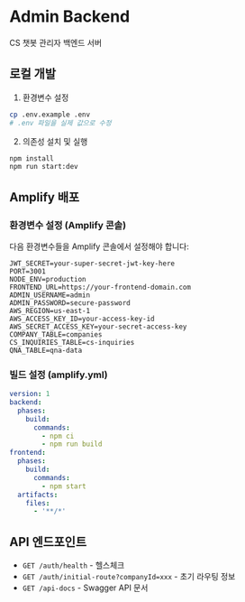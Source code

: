 # Admin Backend

CS 챗봇 관리자 백엔드 서버

## 로컬 개발

1. 환경변수 설정
```bash
cp .env.example .env
# .env 파일을 실제 값으로 수정
```

2. 의존성 설치 및 실행
```bash
npm install
npm run start:dev
```

## Amplify 배포

### 환경변수 설정 (Amplify 콘솔)

다음 환경변수들을 Amplify 콘솔에서 설정해야 합니다:

```
JWT_SECRET=your-super-secret-jwt-key-here
PORT=3001
NODE_ENV=production
FRONTEND_URL=https://your-frontend-domain.com
ADMIN_USERNAME=admin
ADMIN_PASSWORD=secure-password
AWS_REGION=us-east-1
AWS_ACCESS_KEY_ID=your-access-key-id
AWS_SECRET_ACCESS_KEY=your-secret-access-key
COMPANY_TABLE=companies
CS_INQUIRIES_TABLE=cs-inquiries
QNA_TABLE=qna-data
```

### 빌드 설정 (amplify.yml)

```yaml
version: 1
backend:
  phases:
    build:
      commands:
        - npm ci
        - npm run build
frontend:
  phases:
    build:
      commands:
        - npm start
  artifacts:
    files:
      - '**/*'
```

## API 엔드포인트

- `GET /auth/health` - 헬스체크
- `GET /auth/initial-route?companyId=xxx` - 초기 라우팅 정보
- `GET /api-docs` - Swagger API 문서
